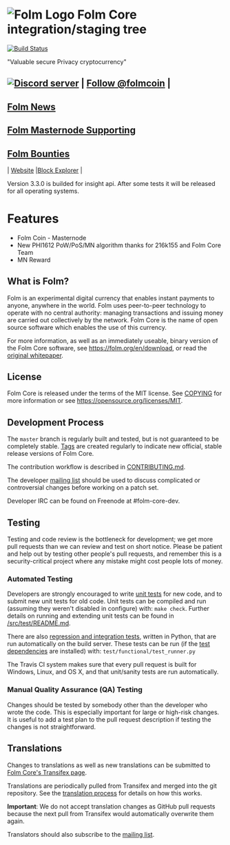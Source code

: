 ![Folm Logo](https://github.com/folm/folm/raw/master/src/qt/res/images/splash-v2.png)
Folm Core integration/staging tree
=====================================

[![Build Status](https://travis-ci.org/folm/folm.svg?branch=master)](https://travis-ci.org/folm/folm)

"Valuable secure Privacy cryptocurrency"

<a href="https://discord.gg/uDmpSHx"><img src="https://discordapp.com/api/guilds/398369914760593419/embed.png" alt="Discord server" /></a> |
<a class="twitter-follow-button"
  href="https://twitter.com/folmcoin"
   data-size="large">
Follow @folmcoin</a> |
-
<a class="twitter-follow-button"
  href="https://folmcoin.com/newblog/news"
   data-size="large">
Folm News</a> 
-
<a class="twitter-follow-button"
  href="https://folmcoin.com/newblog/nodehelp"
   data-size="large">
Folm Masternode Supporting</a> 
-
<a class="twitter-follow-button"
  href="https://folmcoin.com/newblog/bounties"
   data-size="large">
Folm Bounties</a> 
-

| [Website](https://folmcoin.com) |[Block Explorer](https://explorer.folm.io/) |

Version 3.3.0 is builded for insight api. After some tests it will be released for all operating systems.

Features
=============

* Folm Coin - Masternode
* New PHI1612 PoW/PoS/MN algorithm thanks for 216k155 and Folm Core Team
* MN Reward

What is Folm?
----------------

Folm is an experimental digital currency that enables instant payments to
anyone, anywhere in the world. Folm uses peer-to-peer technology to operate
with no central authority: managing transactions and issuing money are carried
out collectively by the network. Folm Core is the name of open source
software which enables the use of this currency.

For more information, as well as an immediately useable, binary version of
the Folm Core software, see https://folm.org/en/download, or read the
[original whitepaper](https://folmcore.org/folm.pdf).

License
-------

Folm Core is released under the terms of the MIT license. See [COPYING](COPYING) for more
information or see https://opensource.org/licenses/MIT.

Development Process
-------------------

The `master` branch is regularly built and tested, but is not guaranteed to be
completely stable. [Tags](https://github.com/folm/folm/tags) are created
regularly to indicate new official, stable release versions of Folm Core.

The contribution workflow is described in [CONTRIBUTING.md](CONTRIBUTING.md).

The developer [mailing list](https://lists.linuxfoundation.org/mailman/listinfo/folm-dev)
should be used to discuss complicated or controversial changes before working
on a patch set.

Developer IRC can be found on Freenode at #folm-core-dev.

Testing
-------

Testing and code review is the bottleneck for development; we get more pull
requests than we can review and test on short notice. Please be patient and help out by testing
other people's pull requests, and remember this is a security-critical project where any mistake might cost people
lots of money.

### Automated Testing

Developers are strongly encouraged to write [unit tests](src/test/README.md) for new code, and to
submit new unit tests for old code. Unit tests can be compiled and run
(assuming they weren't disabled in configure) with: `make check`. Further details on running
and extending unit tests can be found in [/src/test/README.md](/src/test/README.md).

There are also [regression and integration tests](/test), written
in Python, that are run automatically on the build server.
These tests can be run (if the [test dependencies](/test) are installed) with: `test/functional/test_runner.py`

The Travis CI system makes sure that every pull request is built for Windows, Linux, and OS X, and that unit/sanity tests are run automatically.

### Manual Quality Assurance (QA) Testing

Changes should be tested by somebody other than the developer who wrote the
code. This is especially important for large or high-risk changes. It is useful
to add a test plan to the pull request description if testing the changes is
not straightforward.

Translations
------------

Changes to translations as well as new translations can be submitted to
[Folm Core's Transifex page](https://www.transifex.com/projects/p/folm/).

Translations are periodically pulled from Transifex and merged into the git repository. See the
[translation process](doc/translation_process.md) for details on how this works.

**Important**: We do not accept translation changes as GitHub pull requests because the next
pull from Transifex would automatically overwrite them again.

Translators should also subscribe to the [mailing list](https://groups.google.com/forum/#!forum/folm-translators).
